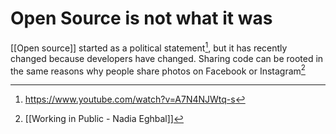 # Open Source is not what it was
[[Open source]] started as a political statement[^1], but it has recently changed because developers have changed. Sharing code can be rooted in the same reasons why people share photos on Facebook or Instagram[^2]

[^1]: https://www.youtube.com/watch?v=A7N4NJWtq-s
[^2]: [[Working in Public - Nadia Eghbal]]